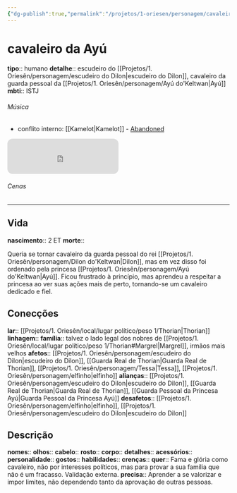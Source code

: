 ```yaml
---
{"dg-publish":true,"permalink":"/projetos/1-oriesen/personagem/cavaleiro-da-ayu/","dgHomeLink":true,"dgPassFrontmatter":false}
---
```



# cavaleiro da Ayú
**tipo**:: humano
**detalhe**:: escudeiro do [[Projetos/1. Oriesên/personagem/escudeiro do Dilon|escudeiro do Dilon]], cavaleiro da guarda pessoal da [[Projetos/1. Oriesên/personagem/Ayú do'Keltwan|Ayú]]
**mbti**:: ISTJ


###### Música
- conflito interno: [[Kamelot|Kamelot]] - [Abandoned](https://open.spotify.com/track/3f7u6a3obDgcSBUd9GdcK6?si=0e961824b4f54b12)

<iframe style="border-radius:12px" src="https://open.spotify.com/embed/track/3f7u6a3obDgcSBUd9GdcK6?utm_source=generator" width="50%" height="80" frameBorder="0" allowfullscreen="" allow="autoplay; clipboard-write; encrypted-media; fullscreen; picture-in-picture"></iframe>


###### Cenas



---
## Vida
**nascimento**:: 2 ET
**morte**:: 

Queria se tornar cavaleiro da guarda pessoal do rei [[Projetos/1. Oriesên/personagem/Dilon do'Keltwan|Dilon]], mas em vez disso foi ordenado pela princesa [[Projetos/1. Oriesên/personagem/Ayú do'Keltwan|Ayú]]. Ficou frustrado à princípio, mas aprendeu a respeitar a princesa ao ver suas ações mais de perto, tornando-se um cavaleiro dedicado e fiel.


## Conecções
**lar**:: [[Projetos/1. Oriesên/local/lugar político/peso 1/Thorian|Thorian]]
**linhagem**:: 
**família**:: talvez o lado legal dos nobres de [[Projetos/1. Oriesên/local/lugar político/peso 1/Thorian#Margrel|Margrel]], irmãos mais velhos
**afetos**:: [[Projetos/1. Oriesên/personagem/escudeiro do Dilon|escudeiro do Dilon]], [[Guarda Real de Thorian|Guarda Real de Thorian]], [[Projetos/1. Oriesên/personagem/Tessa|Tessa]], [[Projetos/1. Oriesên/personagem/elfinho|elfinho]]
**alianças**:: [[Projetos/1. Oriesên/personagem/escudeiro do Dilon|escudeiro do Dilon]], [[Guarda Real de Thorian|Guarda Real de Thorian]], [[Guarda Pessoal da Princesa Ayú|Guarda Pessoal da Princesa Ayú]]
**desafetos**:: [[Projetos/1. Oriesên/personagem/elfinho|elfinho]], [[Projetos/1. Oriesên/personagem/escudeiro do Dilon|escudeiro do Dilon]]


## Descrição
**nomes**:: 
**olhos**:: 
**cabelo**:: 
**rosto**:: 
**corpo**:: 
**detalhes**:: 
**acessórios**:: 
**personalidade**:: 
**gostos**:: 
**habilidades**:: 
**crenças**:: 
**quer**:: Fama e glória como cavaleiro, não por interesses políticos, mas para provar a sua família que não é um fracasso. Validação externa.
**precisa**:: Aprender a se valorizar e impor limites, não dependendo tanto da aprovação de outras pessoas.